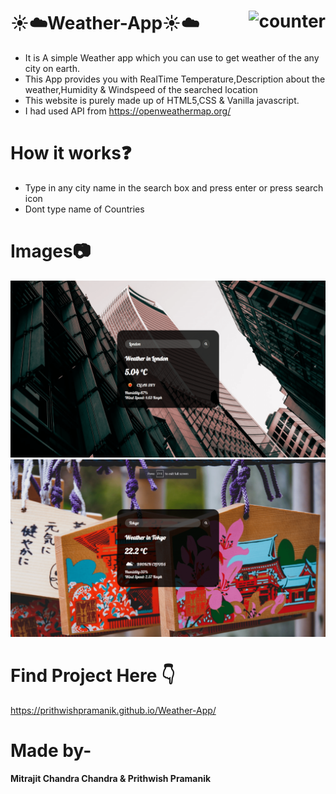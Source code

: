 # :sunny::cloud:Weather-App:sunny::cloud: <img src="https://img.shields.io/website?down_color=red&style=for-the-badge&url=https%3A%2F%2Fprithwishpramanik.github.io%2FWeather-App%2F" alt="counter" align="right"/>
- It is A simple Weather app which you can use to get weather of the any city on earth.
- This App provides you with RealTime Temperature,Description about the weather,Humidity & Windspeed of the searched location
- This website is purely made up of HTML5,CSS & Vanilla javascript.
- I had used API from https://openweathermap.org/

# How it works:question:

- Type in any city name in the search box and press enter or press search icon
- Dont type name of Countries

# Images:camera:
<img src="./images/Screenshot (268).png">
<img src="./images/Screenshot (267).png">

# Find Project Here :point_down:
https://prithwishpramanik.github.io/Weather-App/

# Made by-
<b>Mitrajit Chandra Chandra & Prithwish Pramanik</b>
